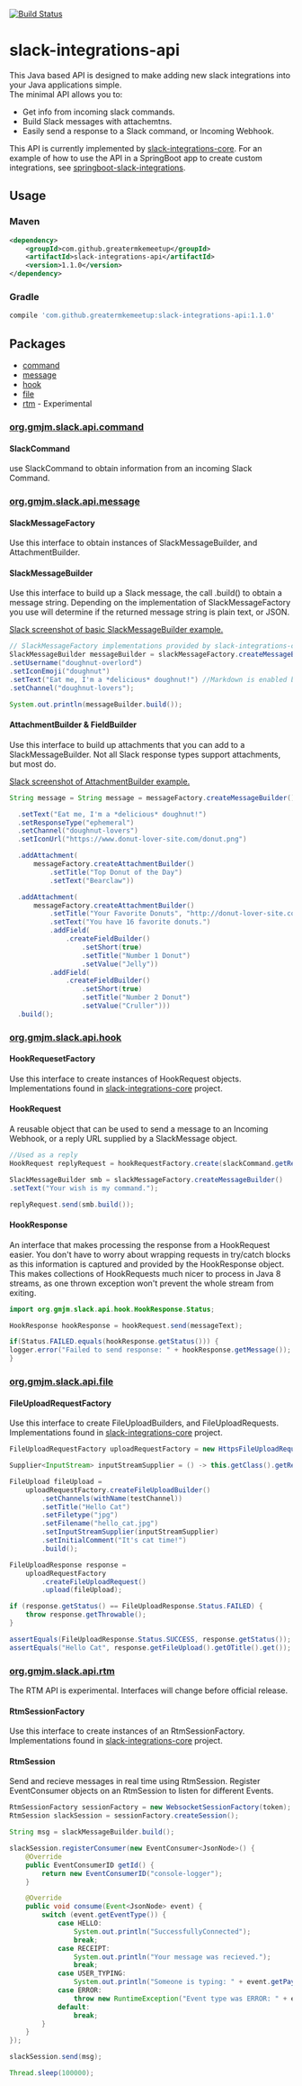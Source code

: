 [![Build Status](https://travis-ci.org/GreaterMKEMeetup/slack-integrations-api.svg?branch=master)](https://travis-ci.org/GreaterMKEMeetup/slack-integrations-api)

# slack-integrations-api

This Java based API is designed to make adding new slack integrations into your Java applications simple.  
The minimal API allows you to:
* Get info from incoming slack commands.
* Build Slack messages with attachemtns.
* Easily send a response to a Slack command, or Incoming Webhook.

This API is currently implemented by [slack-integrations-core](https://github.com/GreaterMKEMeetup/slack-integrations-core).
For an example of how to use the API in a SpringBoot app to create custom integrations, see [springboot-slack-integrations](https://github.com/GreaterMKEMeetup/springboot-slack-integrations).

## Usage
### Maven
```xml
<dependency>
    <groupId>com.github.greatermkemeetup</groupId>
    <artifactId>slack-integrations-api</artifactId>
    <version>1.1.0</version>
</dependency>
```
### Gradle
```groovy
compile 'com.github.greatermkemeetup:slack-integrations-api:1.1.0'
```

## Packages

- [command](#orggmjmslackapicommand)
- [message](#orggmjmslackapimessage)
- [hook](#orggmjmslackapihook)
- [file](#orggmjmslackapifile)
- [rtm](#orggmjmslackapirtm) - Experimental

### [org.gmjm.slack.api.command](/src/main/java/org/gmjm/slack/api/command)

#### SlackCommand
use SlackCommand to obtain information from an incoming Slack Command.


### [org.gmjm.slack.api.message](/src/main/java/org/gmjm/slack/api/message)

#### SlackMessageFactory
Use this interface to obtain instances of SlackMessageBuilder, and AttachmentBuilder.

#### SlackMessageBuilder
Use this interface to build up a Slack message, the call .build() to obtain a message string.  Depending on the implementation of SlackMessageFactory you use will determine if the returned message string is plain text, or JSON.

[Slack screenshot of basic SlackMessageBuilder example.](http://imgur.com/jM2Qa39)

```java
// SlackMessageFactory implementations provided by slack-integrations-core.
SlackMessageBuilder messageBuilder = slackMessageFactory.createMessageBuilder()
.setUsername("doughnut-overlord")
.setIconEmoji("doughnut")
.setText("Eat me, I'm a *delicious* doughnut!") //Markdown is enabled by default
.setChannel("doughnut-lovers");

System.out.println(messageBuilder.build());
```

#### AttachmentBuilder & FieldBuilder
Use this interface to build up attachments that you can add to a SlackMessageBuilder.  Not all Slack response types support attachments, but most do.

[Slack screenshot of AttachmentBuilder example.](http://imgur.com/61S01vb)

```java
String message = String message = messageFactory.createMessageBuilder()

  .setText("Eat me, I'm a *delicious* doughnut!")
  .setResponseType("ephemeral")
  .setChannel("doughnut-lovers")
  .setIconUrl("https://www.donut-lover-site.com/donut.png")

  .addAttachment(
	  messageFactory.createAttachmentBuilder()
		  .setTitle("Top Donut of the Day")
		  .setText("Bearclaw"))

  .addAttachment(
	  messageFactory.createAttachmentBuilder()
		  .setTitle("Your Favorite Donuts", "http://donut-lover-site.com/user/1234")
		  .setText("You have 16 favorite donuts.")
		  .addField(
			  .createFieldBuilder()
				  .setShort(true)
				  .setTitle("Number 1 Donut")
				  .setValue("Jelly"))
		  .addField(
			  .createFieldBuilder()
				  .setShort(true)
				  .setTitle("Number 2 Donut")
				  .setValue("Cruller")))
  .build();
```

### [org.gmjm.slack.api.hook](/src/main/java/org/gmjm/slack/api/hook)

#### HookRequesetFactory
Use this interface to create instances of HookRequest objects.  Implementations found in [slack-integrations-core](https://github.com/GreaterMKEMeetup/slack-integrations-core) project.

#### HookRequest
A reusable object that can be used to send a message to an Incoming Webhook, or a reply URL supplied by a SlackMessage object.

```java
//Used as a reply
HookRequest replyRequest = hookRequestFactory.create(slackCommand.getResponseUrl());

SlackMessageBuilder smb = slackMessageFactory.createMessageBuilder()
.setText("Your wish is my command.");

replyRequest.send(smb.build()); 
```

#### HookResponse
An interface that makes processing the response from a HookRequest easier.  You don't have to worry about wrapping requests in try/catch blocks as this information is captured and provided by the HookResponse object.  This makes collections of HookRequests much nicer to process in Java 8 streams, as one thrown exception won't prevent the whole stream from exiting.

```java
import org.gmjm.slack.api.hook.HookResponse.Status;

HookResponse hookResponse = hookRequest.send(messageText);

if(Status.FAILED.equals(hookResponse.getStatus())) {
logger.error("Failed to send response: " + hookResponse.getMessage());
}
```

### [org.gmjm.slack.api.file](/src/main/java/org/gmjm/slack/api/file)

#### FileUploadRequestFactory
Use this interface to create FileUploadBuilders, and FileUploadRequests. Implementations found in [slack-integrations-core](https://github.com/GreaterMKEMeetup/slack-integrations-core) project.

```java
FileUploadRequestFactory uploadRequestFactory = new HttpsFileUploadRequestFactory(token);

Supplier<InputStream> inputStreamSupplier = () -> this.getClass().getResourceAsStream("/uploads/cat.jpg");

FileUpload fileUpload =
	uploadRequestFactory.createFileUploadBuilder()
		.setChannels(withName(testChannel))
		.setTitle("Hello Cat")
		.setFiletype("jpg")
		.setFilename("hello_cat.jpg")
		.setInputStreamSupplier(inputStreamSupplier)
		.setInitialComment("It's cat time!")
		.build();

FileUploadResponse response =
	uploadRequestFactory
		.createFileUploadRequest()
		.upload(fileUpload);

if (response.getStatus() == FileUploadResponse.Status.FAILED) {
	throw response.getThrowable();
}

assertEquals(FileUploadResponse.Status.SUCCESS, response.getStatus());
assertEquals("Hello Cat", response.getFileUpload().getOTitle().get());
```

### [org.gmjm.slack.api.rtm](/src/main/java/org/gmjm/slack/api/rtm)

The RTM API is experimental.  Interfaces will change before official release.

#### RtmSessionFactory 
Use this interface to create instances of an RtmSessionFactory. Implementations found in [slack-integrations-core](https://github.com/GreaterMKEMeetup/slack-integrations-core) project.

#### RtmSession
Send and recieve messages in real time using RtmSession. Register EventConsumer objects on an RtmSession to listen for
different Events.

```java
RtmSessionFactory sessionFactory = new WebsocketSessionFactory(token);
RtmSession slackSession = sessionFactory.createSession();

String msg = slackMessageBuilder.build();

slackSession.registerConsumer(new EventConsumer<JsonNode>() {
	@Override
	public EventConsumerID getId() {
		return new EventConsumerID("console-logger");
	}

	@Override
	public void consume(Event<JsonNode> event) {
		switch (event.getEventType()) {
			case HELLO:
				System.out.println("SuccessfullyConnected");
				break;
			case RECEIPT:
				System.out.println("Your message was recieved.");
				break;
			case USER_TYPING:
				System.out.println("Someone is typing: " + event.getPayload().toString());
			case ERROR:
				throw new RuntimeException("Event type was ERROR: " + event.getPayload().toString());
			default:
				break;
		}
	}
});

slackSession.send(msg);

Thread.sleep(100000);
```
